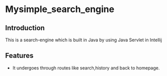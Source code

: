 # Mysimple_search_engine

## Introduction
This is a search-engine which is built in Java by using Java Servlet in Intellij

## Features

* It undergoes through routes like search,history and back to homepage.
